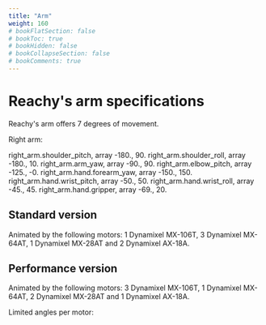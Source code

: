 ```yaml
---
title: "Arm"
weight: 160
# bookFlatSection: false
# bookToc: true
# bookHidden: false
# bookCollapseSection: false
# bookComments: true
---
```


# Reachy's arm specifications

Reachy's arm offers 7 degrees of movement. 

Right arm:

right_arm.shoulder_pitch, array -180., 90.
right_arm.shoulder_roll, array -180., 10.
right_arm.arm_yaw, array -90., 90.
right_arm.elbow_pitch, array -125., -0.
right_arm.hand.forearm_yaw, array -150., 150.
right_arm.hand.wrist_pitch, array -50., 50.
right_arm.hand.wrist_roll, array -45., 45.
right_arm.hand.gripper, array -69., 20.


## Standard version

Animated by the following motors: 1 Dynamixel MX-106T, 3 Dynamixel MX-64AT, 1 Dynamixel MX-28AT and 2 Dynamixel AX-18A.

## Performance version

Animated by the following motors: 3 Dynamixel MX-106T, 1 Dynamixel MX-64AT, 2 Dynamixel MX-28AT and 1 Dynamixel AX-18A.

Limited angles per motor:


 
